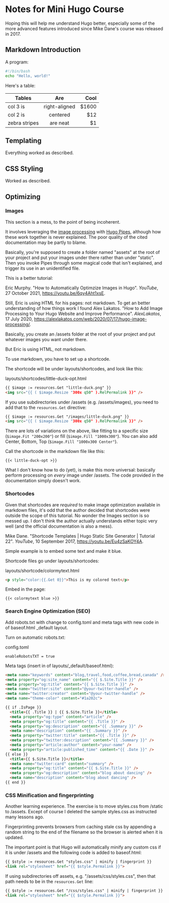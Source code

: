 # Notes for Mini Hugo Course
Hoping this will help me understand Hugo better, especially some of the more advanced features introduced since Mike Dane's course was released in 2017.
## Markdown Introduction

A program:

```bash
#!/bin/bash
echo "Hello, world!"
```

Here's a table:

 Tables        | Are           | Cool  |
| ------------- |:-------------:| -----:|
| col 3 is      | right-aligned | $1600 |
| col 2 is      | centered      |   $12 |
| zebra stripes | are neat      |    $1 |


## Templating
Everything worked as described.
## CSS Styling
Worked as described.
## Optimizing
### Images
This section is a mess, to the point of being incoherent.

It involves leveraging the [image processing](https://gohugo.io/content-management/image-processing/) with [Hugo Pipes](https://gohugo.io/hugo-pipes/introduction/), although how these work together is never explained. The poor quality of the cited documentation may be partly to blame.

Basically, you're supposed to create a folder named "assets" at the root of your project and put your images under there rather than under "static". Then you invoke Pipes through some magical code that isn't explained, and trigger its use in an unidentified file.

This is a better tutorial:

Eric Murphy. "How to Automatically Optimzize Images in Hugo". _YouTube_, 27 October 2021, https://youtu.be/6qy4Aht1xsE.

Still, Eric is using HTML for his pages: not markdown. To get an better understanding of how things work I found Alex Lakatos. "How to Add Image Processing to Your Hugo Website and Improve Performance". _AlexLakatos_, 17 July 2020, https://alexlakatos.com/web/2020/07/17/hugo-image-processing/.

Basically, you create an /assets folder at the root of your project and put whatever images you want under there.

But Eric is using HTML, not markdown.

To use markdown, you have to set up a shortcode.

The shortcode will be under layouts/shortcodes, and look like this:

layouts/shortcodes/little-duck-opt.html
```html
{{ $image := resources.Get "little-duck.png" }}
<img src="{{ ( $image.Resize "300x q50" ).RelPermalink }}" />
```
If you use subdirectories under /assets (e.g. /assets/images), you need to add that to the ```resources.Get``` directive:

```html
{{ $image := resources.Get "/images/little-duck.png" }}
<img src="{{ ( $image.Resize "300x q50" ).RelPermalink }}" />
```

There are lots of variations on the above, like fitting to a specific size (```$image.Fit "200x200"```) or fill (```$image.Fill "1000x300"```). You can also add Center, Bottom, Top (```$image.Fill "1000x300 Center"```).

Call the shortcode in the markdown file like this:

```
{{< little-duck-opt >}}

```

What I don't know how to do (yet), is make this more universal: basically perform processing on _every_ image under /assets. The code provided in the documentation simply doesn't work.

### Shortcodes
Given that shortcodes are _required_ to make image optimization available in markdown files, it's odd that the author decided that shortcodes were outside the scope of this tutorial. No wonder the Images section is so messed up. I don't think the author actually understands either topic very well (and the official documentation is also a mess).

Mike Dane. "Shortcode Templates | Hugo Static Site Generator | Tutorial 22". _YouTube_, 10 September 2017, https://youtu.be/Eu4zSaKOY4A.

Simple example is to embed some text and make it blue.

Shortcode files go under layouts/shortcodes:

layouts/shortcode/colormytext.html
```html
<p style="color:{{.Get 0}}">This is my colored text</p>
```

Embed in the page:

```
{{< colormytext blue >}}
```
### Search Engine Optimization (SEO)

Add robots.txt with change to config.toml and meta tags with new code in <head> of baseof.html _default layout.

Turn on automatic robots.txt:

config.toml
```
enableRobotsTXT = true
```

Meta tags (insert in <head> of layouts/_default/baseof.html):

```html
<meta name="keywords" content="blog,travel,food,coffee,bread,canada" />
<meta property="og:site_name" content="{{ $.Site.Title }}" />
<meta property="og:title" content="{{ $.Site.Title }}" />
<meta name="twitter:site" content="@your-twitter-handle" />
<meta name="twitter:creator" content="@your-twitter-handle" />
<meta name="theme-color" content="#1a202c">

{{ if .IsPage }}
  <title>{{ .Title }} | {{ $.Site.Title }}</title>
  <meta property="og:type" content="article" />
  <meta property="og:title" content="{{ .Title }}" />
  <meta property="og:description" content="{{ .Summary }}" />
  <meta name="description" content="{{ .Summary }}" />
  <meta property="twitter:title" content="{{ .Title }}" />
  <meta property="twitter:description" content="{{ .Summary }}" />
  <meta property="article:author" content="your-name" />
  <meta property="article:published_time" content="{{ .Date }}" />
{{ else }}
  <title>{{ $.Site.Title }}</title>
  <meta name="twitter:card" content="summary" />
  <meta property="og:title" content="{{ $.Site.Title }}" />
  <meta property="og:description" content="blog about dancing" />
  <meta name="description" content="blog about dancing" />
{{ end }}
```

### CSS Minification and fingerprinting

Another learning experience. The exercise is to move styles.css from /static to /assets. Except of course I deleted the sample styles.css as instructed many lessons ago.

Fingerprinting prevents browsers from caching stale css by appending a random string to the end of the filename so the browser is alerted when it is updated.

The important point is that Hugo will automatically minify any custom css if it is under /assets and the following code is added to baseof.html:

```html
{{ $style := resources.Get "styles.css" | minify | fingerprint }}
<link rel="stylesheet" href="{{ $style.Permalink }}">
```
If using subdirectories off assets, e.g. "/assets/css/styles.css", then that path needs to be in the ```resources.Get``` line:


```html
{{ $style := resources.Get "/css/styles.css" | minify | fingerprint }}
<link rel="stylesheet" href="{{ $style.Permalink }}">
```
